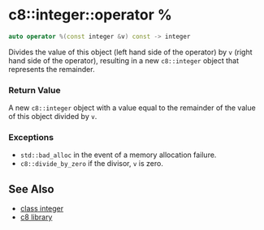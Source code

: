 # c8::integer::operator % #

```cpp
auto operator %(const integer &v) const -> integer
```

Divides the value of this object (left hand side of the operator) by `v` (right hand side of the operator), resulting in a new `c8::integer` object that represents the remainder.

### Return Value ###

A new `c8::integer` object with a value equal to the remainder of the value of this object divided by `v`.

### Exceptions ###

* `std::bad_alloc` in the event of a memory allocation failure.
* `c8::divide_by_zero` if the divisor, `v` is zero.

## See Also ##

* [class integer](c8_integer)
* [c8 library](c8)

